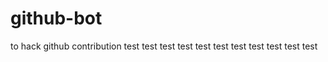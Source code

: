 # github-bot
to hack github contribution
test 
test 
test 
test 
test 
test 
test 
test 
test 
test 
test 
